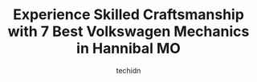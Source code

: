 ---
layout: ampstory
image: https://images.unsplash.com/photo-1560402974-01f2b0209512?ixlib=rb-4.0.3&ixid=MnwxMjA3fDB8MHxwaG90by1wYWdlfHx8fGVufDB8fHx8&auto=format&fit=crop&w=640&h=853&q=80
author: techidn
featured: false
description: Discover the 7 best Volkswagen Mechanic in Hannibal MO, USA and ensure your vehicle receives the highest quality of care. These trusted professionals are known for their skill, knowledge, an
title: Experience Skilled Craftsmanship with 7 Best Volkswagen Mechanics in Hannibal MO
cover:
   title: Experience Skilled Craftsmanship with 7 Best Volkswagen Mechanics in Hannibal MO
   subtitle: Rickpate
   background: https://images.unsplash.com/photo-1560402974-01f2b0209512?ixlib=rb-4.0.3&ixid=MnwxMjA3fDB8MHxwaG90by1wYWdlfHx8fGVufDB8fHx8&auto=format&fit=crop&w=640&h=853&q=80

pages: 
 - layout: thirds
   top: <h1>#1 S & S Auto Repair Shop</h1>
   bottom: "<p>These guys were a life saver. My son was driving through on his way back to college from 2 states away when he stated having issues with his car. I explained to the perso</p>"
   background: https://www.knot35.com/toplist/wp-content/uploads/2023/06/best-volkswagen-mechanic-1-in-hannibal-mo-1685841604.jpeg
   backgroundblur: true
 - layout: thirds
   top: <h1>#2 Safety Lane Auto Services</h1>
   bottom: "<p>410 Mark Twain Ave, Hannibal, MO 63401, United States</p>"
   background: https://www.knot35.com/toplist/wp-content/uploads/2023/06/best-volkswagen-mechanic-2-in-hannibal-mo-1685841604.jpeg
   cta:
      link: https://www.knot35.com/toplist/experience-skilled-craftsmanship-with-7-best-volkswagen-mechanics-in-hannibal-mo/
      text: Experience Skilled Craftsmanship with 7 Best Volkswagen Mechanics in Hannibal MO
 - layout: thirds
   top: <h1>#3 Great River Tire & Auto</h1>
   bottom: "<p>3900 McMasters Ave, Hannibal, MO 63401, United States</p>"
   background: https://www.knot35.com/toplist/wp-content/uploads/2023/06/best-volkswagen-mechanic-3-in-hannibal-mo-1685841605.jpeg
   cta:
      link: https://www.knot35.com/toplist/experience-skilled-craftsmanship-with-7-best-volkswagen-mechanics-in-hannibal-mo/
      text: Experience Skilled Craftsmanship with 7 Best Volkswagen Mechanics in Hannibal MO
 - layout: thirds
   top: <h1>#4 Oakwood Automotive</h1>
   bottom: "<p>3302 Market St, Hannibal, MO 63401, United States</p>"
   background: https://images.unsplash.com/photo-1580610447943-1bfbef5efe07?ixlib=rb-4.0.3&ixid=MnwxMjA3fDB8MHxwaG90by1wYWdlfHx8fGVufDB8fHx8&auto=format&fit=crop&w=640&h=853&q=80
   cta:
      link: https://www.knot35.com/toplist/experience-skilled-craftsmanship-with-7-best-volkswagen-mechanics-in-hannibal-mo/
      text: Experience Skilled Craftsmanship with 7 Best Volkswagen Mechanics in Hannibal MO
 - layout: thirds
   top: <h1>#5 Swanks Auto Repair</h1>
   bottom: "<p>2929 Bowling Ave, Hannibal, MO 63401, United States</p>"
   background: https://images.unsplash.com/photo-1489694553447-4c9339da310d?ixlib=rb-4.0.3&ixid=MnwxMjA3fDB8MHxwaG90by1wYWdlfHx8fGVufDB8fHx8&auto=format&fit=crop&w=640&h=853&q=80
   cta:
      link: https://www.knot35.com/toplist/experience-skilled-craftsmanship-with-7-best-volkswagen-mechanics-in-hannibal-mo/
      text: Experience Skilled Craftsmanship with 7 Best Volkswagen Mechanics in Hannibal MO
 - layout: thirds
   top: <h1>#6 Beilsmiths Auto Repair</h1>
   bottom: "<p>3405 Market St, Hannibal, MO 63401, United States</p>"
   background: https://images.unsplash.com/photo-1574169208507-84376144848b?ixlib=rb-4.0.3&ixid=MnwxMjA3fDB8MHxwaG90by1wYWdlfHx8fGVufDB8fHx8&auto=format&fit=crop&w=640&h=853&q=80
   cta:
      link: https://www.knot35.com/toplist/experience-skilled-craftsmanship-with-7-best-volkswagen-mechanics-in-hannibal-mo/
      text: Experience Skilled Craftsmanship with 7 Best Volkswagen Mechanics in Hannibal MO
 - layout: thirds
   top: <h1>#7 Bakers Garage</h1>
   bottom: "<p>3011 Market St, Hannibal, MO 63401, United States</p>"
   background: https://images.unsplash.com/photo-1509114397022-ed747cca3f65?ixlib=rb-4.0.3&ixid=MnwxMjA3fDB8MHxwaG90by1wYWdlfHx8fGVufDB8fHx8&auto=format&fit=crop&w=640&h=853&q=80
   cta:
      link: https://www.knot35.com/toplist/experience-skilled-craftsmanship-with-7-best-volkswagen-mechanics-in-hannibal-mo/
      text: Experience Skilled Craftsmanship with 7 Best Volkswagen Mechanics in Hannibal MO
 - layout: thirds
   middle: Continue reading...
   background: https://images.unsplash.com/photo-1536745287225-21d689278fd1?ixlib=rb-4.0.3&ixid=MnwxMjA3fDB8MHxwaG90by1wYWdlfHx8fGVufDB8fHx8&auto=format&fit=crop&w=640&h=853&q=80
   cta:
      link: https://www.knot35.com/toplist/experience-skilled-craftsmanship-with-7-best-volkswagen-mechanics-in-hannibal-mo/
      text: Experience Skilled Craftsmanship with 7 Best Volkswagen Mechanics in Hannibal MO
      
---